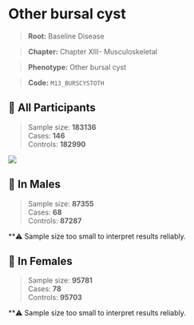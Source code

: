 # Other bursal cyst

> **Root:** Baseline Disease  

> **Chapter:** Chapter XIII- Musculoskeletal  

> **Phenotype:** Other bursal cyst  

> **Code:** `M13_BURSCYSTOTH`

## 🧪 All Participants  
> Sample size: **183136**  
> Cases: **146**  
> Controls: **182990**
<img src="/Disease/Figures/ALL/Incidence/M13_BURSCYSTOTH.png"/>
<CsvTable src="/public/Disease/Data/ALL/Incidence/COX_M13_BURSCYSTOTH.csv" label="🔍 View full results" />

## 👨 In Males  
> Sample size: **87355**  
> Cases: **68**  
> Controls: **87287**

**⚠️ Sample size too small to interpret results reliably.


## 👩 In Females  
> Sample size: **95781**  
> Cases: **78**  
> Controls: **95703**

**⚠️ Sample size too small to interpret results reliably.

